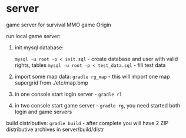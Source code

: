 # server
game server for survival MMO game Origin

run local game server:

1. init mysql database:

	```mysql -u root -p < init.sql``` - create database and user with valid rights, tables
	```mysql -u root -p < test_data.sql``` - fill test data
	
2. import some map data: ```gradle rg_map``` - this will import one map supergrid from ./etc/map.bmp

3. in one console start login server - ```gradle rl```

4. in two console start game server - ```gradle rg```, you need started both login and game servers
	
build distributive: 
```gradle build``` - after complete you will have 2 ZIP distributive archives in server/build/distr
